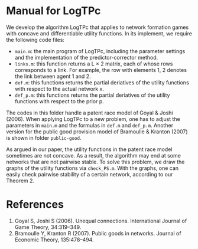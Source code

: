 # Manual for LogTPc
We develop the algorithm LogTPc that applies to network formation games with concave and differentiable utility functions.
In its implement, we require the following code files:

- `main.m`: the main program of LogTPc, including the parameter settings and the
implementation of the predictor-corrector method.
- `links.m`: this function returns a L × 2 matrix, each of whose rows corresponds to
a link. For example, the row with elements 1, 2 denotes the link between agent 1
and 2.
- `def.m`: this functions returns the partial deriatives of the utility functions with respect to the actual network x.
- `def_p.m`: this functions returns the partial deriatives of the utility functions with respect to the prior p.

The codes in this folder handle a patent race model of Goyal & Joshi (2006). When applying LogTPc to a new problem, 
one has to adjust the parameters in `main.m` and the formulas in `def.m` and `def_p.m`. Another version for the public good provision model of Bramoulle & Kranton (2007) is shown in folder `public-good`.

As argued in our paper, the utility functions in the patent race model sometimes are not concave. As a result, the algorithm may 
end at some networks that are not pairwise stable. To solve this problem, we draw the graphs of the utility functions via `check_PS.m`. With the graphs, one can
easily check pairwise stability of a certain network, according to our Theorem 2.

# References
1. Goyal S, Joshi S (2006). Unequal connections. International Journal of Game Theory, 34:319–349.
2. Bramoulle Y, Kranton R (2007). Public goods in networks. Journal of Economic Theory, 135:478–494.
